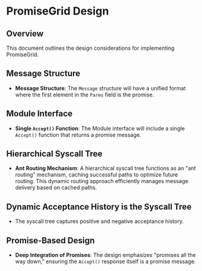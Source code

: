 # PromiseGrid Design

## Overview

This document outlines the design considerations for implementing PromiseGrid.

## Message Structure

- **Message Structure**: The `Message` structure will have a unified
  format where the first element in the `Parms` field is the promise.

## Module Interface

- **Single `Accept()` Function**: The Module interface will include a
  single `Accept()` function that returns a promise message. 

## Hierarchical Syscall Tree

- **Ant Routing Mechanism**: A hierarchical syscall tree functions
  as an "ant routing" mechanism, caching successful paths to optimize
  future routing. This dynamic routing approach efficiently manages
  message delivery based on cached paths.

## Dynamic Acceptance History is the Syscall Tree

- The syscall tree captures positive and negative acceptance history. 

## Promise-Based Design

- **Deep Integration of Promises**: The design emphasizes
  "promises all the way down," ensuring the `Accept()` response itself
  is a promise message. 


